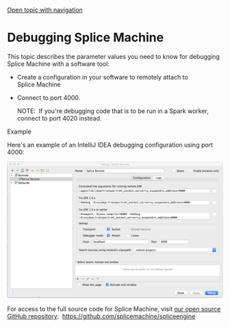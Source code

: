 [Open topic with navigation](../../../index.html#Shared/Developers/TuningAndDebugging/Debugging.html)

Debugging Splice Machine
========================

This topic describes the parameter values you need to know for debugging Splice Machine with a software tool:

-   Create a configuration in your software to remotely attach to Splice Machine
-   Connect to port <span class="CodeFont">4000</span>.

    <span class="autonumber"><span class="noteAutoNum">NOTE:  </span></span>If you're debugging code that is to be run in a Spark worker, connect to port <span class="CodeFont">4020</span> instead.

Example

Here's an example of an <span class="ItalicFont">IntelliJ IDEA</span> debugging configuration using port <span class="CodeFont">4000</span>:

<img src="../../../Resources/Images/DebugSetupScreen.png" title="Sample configuration for debugging Splice Machine with IntelliJ IDEA" alt="Sample configuration for debugging Splice Machine with IntelliJ IDEA" class="indentedTightSpacing" />

For access to the full source code for Splice Machine, visit [our open source GitHub repository](https://github.com/splicemachine/spliceengine "Click to navigate to the Splice Machine Open Source GitHub repository (opens in new tab)"):  https://github.com/splicemachine/spliceengine

 


